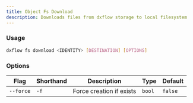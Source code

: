 ```yaml
---
title: Object Fs Download 
description: Downloads files from dxflow storage to local filesystem
---
```


### Usage

```bash [Terminal]
dxflow fs download <IDENTITY> [DESTINATION] [OPTIONS]
```

### Options

| Flag | Shorthand | Description | Type | Default |
|------|-----------|-------------|------|---------|
| `--force` | `-f` | Force creation if exists | `bool` | `false` |

